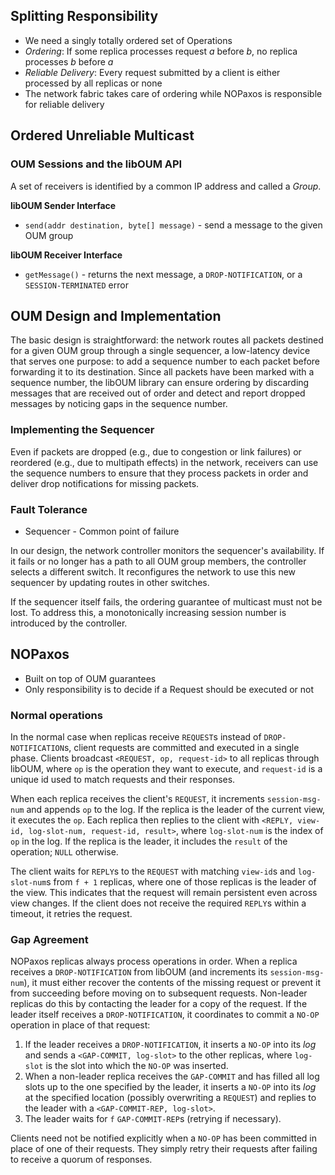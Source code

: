 ## Splitting Responsibility
- We need a singly totally ordered set of Operations
- *Ordering*: If some replica processes request *a* before *b*, no replica processes *b* before *a*
- *Reliable Delivery*: Every request submitted by a client is either processed by all replicas or none
- The network fabric takes care of ordering while NOPaxos is responsible for reliable delivery

## Ordered Unreliable Multicast
### OUM Sessions and the libOUM API
A set of receivers is identified by a common IP address and called a *Group*.

**libOUM Sender Interface**
- `send(addr destination, byte[] message)` - send a message to the given OUM group

**libOUM Receiver Interface**
- `getMessage()` - returns the next message, a `DROP-NOTIFICATION`, or a `SESSION-TERMINATED` error

## OUM Design and Implementation
The basic design is straightforward: the network routes all packets destined for a given OUM group through a single sequencer, a low-latency device that serves one purpose: to add a sequence number to each packet before forwarding it to its destination. Since all packets have been marked with a sequence number, the libOUM library can ensure ordering by discarding messages that are received out of order and detect and report dropped messages by noticing gaps in the sequence number.

### Implementing the Sequencer
Even if packets are dropped (e.g., due to congestion or link failures) or reordered (e.g., due to multipath effects) in the network, receivers can use the sequence numbers to ensure that they process packets in order and deliver drop notifications for missing packets.

### Fault Tolerance
- Sequencer - Common point of failure

In our design, the network controller monitors the sequencer's availability. If it fails or no longer has a path to all OUM group members, the controller selects a different switch. It reconfigures the network to use this new sequencer by updating routes in other switches.

If the sequencer itself fails, the ordering guarantee of multicast must not be lost. To address this, a monotonically increasing session number is introduced by the controller.

## NOPaxos
- Built on top of OUM guarantees
- Only responsibility is to decide if a Request should be executed or not

### Normal operations
In the normal case when replicas receive `REQUEST`s instead of `DROP-NOTIFICATION`s, client requests are committed and executed in a single phase. Clients broadcast `<REQUEST, op, request-id>` to all replicas through libOUM, where `op` is the operation they want to execute, and `request-id` is a unique id used to match requests and their responses.

When each replica receives the client's `REQUEST`, it increments `session-msg-num` and appends `op` to the log. If the replica is the leader of the current view, it executes the `op`. Each replica then replies to the client with `<REPLY, view-id, log-slot-num, request-id, result>`, where `log-slot-num` is the index of `op` in the log. If the replica is the leader, it includes the `result` of the operation; `NULL` otherwise.

The client waits for `REPLY`s to the `REQUEST` with matching `view-id`s and `log-slot-num`s from `f + 1` replicas, where one of those replicas is the leader of the view. This indicates that the request will remain persistent even across view changes. If the client does not receive the required `REPLY`s within a timeout, it retries the request.

### Gap Agreement
NOPaxos replicas always process operations in order. When a replica receives a `DROP-NOTIFICATION` from libOUM (and increments its `session-msg-num`), it must either recover the contents of the missing request or prevent it from succeeding before moving on to subsequent requests. Non-leader replicas do this by contacting the leader for a copy of the request. If the leader itself receives a `DROP-NOTIFICATION`, it coordinates to commit a `NO-OP` operation in place of that request:

1. If the leader receives a `DROP-NOTIFICATION`, it inserts a `NO-OP` into its *log* and sends a `<GAP-COMMIT, log-slot>` to the other replicas, where `log-slot` is the slot into which the `NO-OP` was inserted.
2. When a non-leader replica receives the `GAP-COMMIT` and has filled all log slots up to the one specified by the leader, it inserts a `NO-OP` into its *log* at the specified location (possibly overwriting a `REQUEST`) and replies to the leader with a `<GAP-COMMIT-REP, log-slot>`.
3. The leader waits for `f` `GAP-COMMIT-REP`s (retrying if necessary).

Clients need not be notified explicitly when a `NO-OP` has been committed in place of one of their requests. They simply retry their requests after failing to receive a quorum of responses.